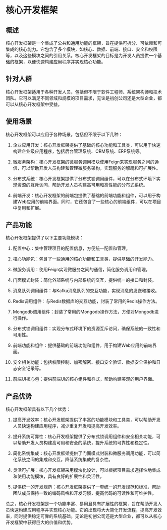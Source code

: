 # 核心开发框架

## 概述
核心开发框架是一个集成了公共和通用功能的框架，旨在提供可拆分、可依赖和可集成的核心能力。它包含了多个模块，如核心、数据、前端、接口、安全和权限等，以及这些模块之间的引用关系。核心开发框架的目标是为开发人员提供一个基础的框架，以便快速构建应用程序并实现核心功能。

## 针对人群
核心开发框架适用于各种开发人员，包括但不限于软件工程师、系统架构师和技术团队。它可以满足不同领域和规模的项目需求，无论是初创公司还是大型企业，都可以从核心开发框架中受益。

## 使用场景
核心开发框架可以应用于各种场景，包括但不限于以下几种：

1. 企业应用开发：核心开发框架提供了基础的核心功能和工具类，可以用于快速构建企业级应用程序，包括后台管理系统、CRM系统、ERP系统等。

2. 微服务架构：核心开发框架的微服务调用模块使用Feign来实现服务之间的通信，可以帮助开发人员构建和管理微服务架构，实现服务的解耦和可扩展性。

3. 分布式系统：核心开发框架提供了分布式锁调用组件，可以在分布式环境下实现资源的互斥访问，帮助开发人员构建高可用和高性能的分布式系统。

4. 前端开发：核心开发框架的前端包提供了基础的前端功能和组件，可以用于构建Web应用的前端界面。同时，它还包含了一些核心的前端组件，可以在项目中复用和扩展。

## 产品功能
核心开发框架提供了以下主要功能模块：

1. 配置中心：集中管理项目的配置信息，方便统一配置和管理。

2. 核心功能包：包含了一些通用的核心功能和工具类，提供基础的开发能力。

3. 微服务调用：使用Feign实现微服务之间的通信，简化服务调用和管理。

4. 门面模式封装：简化外部系统与内部系统的交互，提供统一的接口和封装。

5. 消息队列调用组件：与Kafka消息队列的交互功能，实现消息的发送和接收。

6. Redis调用组件：与Redis数据库的交互功能，封装了常用的Redis操作方法。

7. Mongodb调用组件：封装了常用的Mongodb操作方法，方便对Mongodb进行操作。

8. 分布式锁调用组件：实现分布式环境下的资源互斥访问，确保系统的一致性和可用性。

9. 前端功能和组件：提供基础的前端功能和组件，用于构建Web应用的前端界面。

10. 安全相关功能：包括权限控制、加密解密、接口安全验证、数据安全保护和日志安全记录等。

11. 前端UI核心包：提供前端UI的核心组件和样式，帮助构建美观的用户界面。

## 产品优势
核心开发框架具有以下几个优势：

1. 提高开发效率：核心开发框架提供了丰富的功能模块和工具类，可以帮助开发人员快速构建应用程序，减少重复开发和提高开发效率。

2. 提升系统可靠性：核心开发框架提供了分布式锁调用组件和安全相关功能，可以帮助开发人员构建高可用和安全的系统，提升系统的可靠性和稳定性。

3. 简化系统集成：核心开发框架提供了门面模式封装和微服务调用功能，可以简化系统之间的集成和交互，降低系统集成的复杂性。

4. 灵活可扩展：核心开发框架采用模块化设计，可以根据项目需求选择性地集成和使用功能模块，具有良好的扩展性和灵活性。

5. 提供统一的开发规范：核心开发框架提供了一套统一的开发规范和标准，帮助团队成员保持一致的编码风格和开发习惯，提高代码的可读性和可维护性。

总之，核心开发框架是一个功能丰富、易用且具有扩展性的框架，旨在帮助开发人员快速构建应用程序并实现核心功能。它的出现将大大简化开发流程，提高开发效率，同时提供稳定可靠的系统基础。无论是初创公司还是大型企业，都可以从核心开发框架中获得巨大的价值和优势。